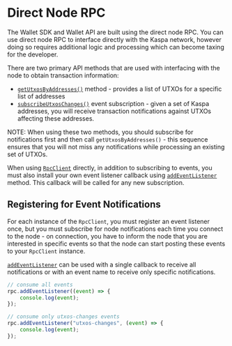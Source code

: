 # Direct Node RPC

The Wallet SDK and Wallet API are built using the direct node RPC. You can use direct node RPC to interface directly with the Kaspa network, however doing so requires additional logic and processing which can become taxing for the developer.

There are two primary API methods that are used with interfacing with the node to obtain transaction information:

- [`getUtxosByAddresses()`](https://kaspa.aspectron.org/docs/classes/RpcClient.html#getUtxosByAddresses) method - provides a list of UTXOs for a specific list of addresses
- [`subscribeUtxosChanges()`](https://kaspa.aspectron.org/docs/classes/RpcClient.html#subscribeUtxosChanged) event subscription - given a set of Kaspa addresses, you will receive transaction notifications against UTXOs affecting these addresses.

NOTE: When using these two methods, you should subscribe for notifications first and then call `getUtxosByAddresses()` - this sequence ensures that you will not miss any notifications while processing an existing set of UTXOs.

When using [`RpcClient`](https://kaspa.aspectron.org/docs/classes/RpcClient.html) directly, in addition to subscribing to events, you must also install your own event listener callback using [`addEventListener`](https://kaspa.aspectron.org/docs/classes/RpcClient.html#addEventListener) method. This callback will be called for any new subscription.

## Registering for Event Notifications

For each instance of the `RpcClient`, you must register an event listener once, but you must subscribe for node notifications each time you connect to the node - on connection, you have to inform the node that you are interested in specific events so that the node can start posting these events to your `RpcClient` instance.

[`addEventListener`](https://kaspa.aspectron.org/docs/classes/RpcClient.html#addEventListener) can be used with a single callback to receive all notifications or with an event name to receive only specific notifications.

```typescript
// consume all events
rpc.addEventListener((event) => {
    console.log(event);
});

// consume only utxos-changes events
rpc.addEventListener("utxos-changes", (event) => {
    console.log(event);
});
```

